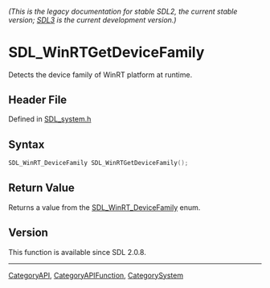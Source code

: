 ###### (This is the legacy documentation for stable SDL2, the current stable version; [SDL3](https://wiki.libsdl.org/SDL3/) is the current development version.)
# SDL_WinRTGetDeviceFamily

Detects the device family of WinRT platform at runtime.

## Header File

Defined in [SDL_system.h](https://github.com/libsdl-org/SDL/blob/SDL2/include/SDL_system.h)

## Syntax

```c
SDL_WinRT_DeviceFamily SDL_WinRTGetDeviceFamily();

```

## Return Value

Returns a value from the [SDL_WinRT_DeviceFamily](SDL_WinRT_DeviceFamily)
enum.

## Version

This function is available since SDL 2.0.8.

----
[CategoryAPI](CategoryAPI), [CategoryAPIFunction](CategoryAPIFunction), [CategorySystem](CategorySystem)

